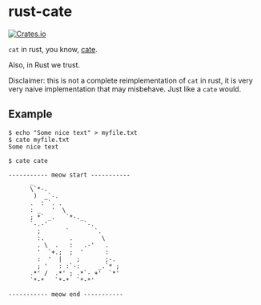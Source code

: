 # rust-cate
[![Crates.io](https://img.shields.io/crates/v/rust-cate.svg)](https://crates.io/crates/rust-cate)

`cat` in rust, you know, [cate](https://www.google.cz/search?q=google+images+cate&source=lnms&tbm=isch&sa=X&ved=0ahUKEwj6soy1q6_PAhXGXhQKHZ2DDLkQ_AUICCgB&biw=1920&bih=960#tbm=isch&q=cate+meme).

Also, in Rust we trust.

Disclaimer: this is not a complete reimplementation of `cat` in rust, it is very very naive implementation that may misbehave. Just like a `cate` would.

## Example

    $ echo "Some nice text" > myfile.txt
    $ cate myfile.txt
    Some nice text

    $ cate cate

    ----------- meow start -----------
          _
          \`*-.
           )  _`-.
          .  : `. .
          : _   '  \
          ; *` _.   `*-._
          `-.-'          `-.
            ;       `       `.
            :.       .        \
            . \  .   :   .-'   .
            '  `+.;  ;  '      :
            :  '  |    ;       ;-.
            ; '   : :`-:     _.`* ;
          .*' /  .*' ; .*`- +'  `*'
          `*-*   `*-*  `*-*'

    ----------- meow end -----------

